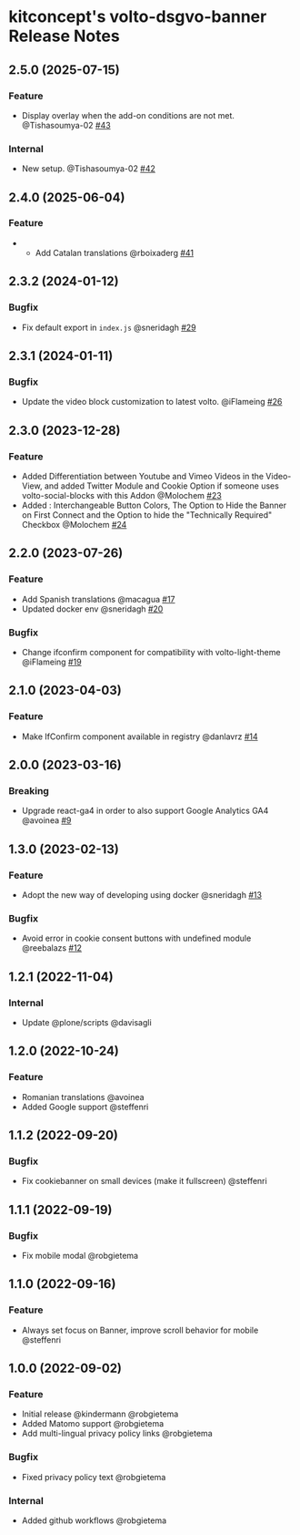 # kitconcept's volto-dsgvo-banner Release Notes

<!-- You should *NOT* be adding new change log entries to this file.
     You should create a file in the news directory instead.
     For helpful instructions, please see:
     https://6.docs.plone.org/volto/developer-guidelines/contributing.html#create-a-pull-request
-->

<!-- towncrier release notes start -->

## 2.5.0 (2025-07-15)

### Feature

- Display overlay when the add-on conditions are not met. @Tishasoumya-02 [#43](https://github.com/kitconcept/volto-dsgvo-banner/issue/43)

### Internal

- New setup. @Tishasoumya-02 [#42](https://github.com/kitconcept/volto-dsgvo-banner/issue/42)

## 2.4.0 (2025-06-04)

### Feature

- - Add Catalan translations @rboixaderg [#41](https://github.com/kitconcept/volto-dsgvo-block/pull/41)

## 2.3.2 (2024-01-12)

### Bugfix

- Fix default export in `index.js` @sneridagh [#29](https://github.com/kitconcept/volto-dsgvo-block/pull/29)

## 2.3.1 (2024-01-11)

### Bugfix

- Update the video block customization to latest volto. @iFlameing [#26](https://github.com/kitconcept/volto-dsgvo-block/pull/26)

## 2.3.0 (2023-12-28)

### Feature

- Added Differentiation between Youtube and Vimeo Videos in the Video-View, and added Twitter Module and Cookie Option if someone uses volto-social-blocks with this Addon @Molochem [#23](https://github.com/kitconcept/volto-dsgvo-block/pull/23)
- Added : Interchangeable Button Colors, The Option to Hide the Banner on First Connect and the Option to hide the "Technically Required" Checkbox @Molochem [#24](https://github.com/kitconcept/volto-dsgvo-block/pull/24)

## 2.2.0 (2023-07-26)

### Feature

- Add Spanish translations @macagua [#17](https://github.com/kitconcept/volto-dsgvo-block/pull/17)
- Updated docker env @sneridagh [#20](https://github.com/kitconcept/volto-dsgvo-block/pull/20)

### Bugfix

- Change ifconfirm component for compatibility with volto-light-theme @iFlameing [#19](https://github.com/kitconcept/volto-dsgvo-block/pull/19)


## 2.1.0 (2023-04-03)

### Feature

- Make IfConfirm component available in registry @danlavrz [#14](https://github.com/kitconcept/volto-export/pull/14)


## 2.0.0 (2023-03-16)

### Breaking

- Upgrade react-ga4 in order to also support Google Analytics GA4 @avoinea [#9](https://github.com/kitconcept/volto-export/pull/9)


## 1.3.0 (2023-02-13)

### Feature

- Adopt the new way of developing using docker @sneridagh [#13](https://github.com/kitconcept/volto-export/pull/13)

### Bugfix

- Avoid error in cookie consent buttons with undefined module @reebalazs [#12](https://github.com/kitconcept/volto-export/pull/12)


## 1.2.1 (2022-11-04)

### Internal

- Update @plone/scripts @davisagli

## 1.2.0 (2022-10-24)

### Feature

- Romanian translations @avoinea
- Added Google support @steffenri

## 1.1.2 (2022-09-20)

### Bugfix

- Fix cookiebanner on small devices (make it fullscreen) @steffenri

## 1.1.1 (2022-09-19)

### Bugfix

- Fix mobile modal @robgietema

## 1.1.0 (2022-09-16)

### Feature

- Always set focus on Banner, improve scroll behavior for mobile @steffenri

## 1.0.0 (2022-09-02)

### Feature

- Initial release @kindermann @robgietema
- Added Matomo support @robgietema
- Add multi-lingual privacy policy links @robgietema

### Bugfix

- Fixed privacy policy text @robgietema

### Internal

- Added github workflows @robgietema
